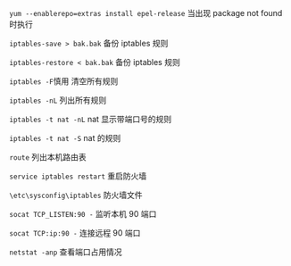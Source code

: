 `yum --enablerepo=extras install epel-release` 当出现 package not found 时执行

`iptables-save > bak.bak` 备份 iptables 规则

`iptables-restore < bak.bak` 备份 iptables 规则

`iptables -F`慎用 清空所有规则

`iptables -nL` 列出所有规则

`iptables -t nat -nL`  nat 显示带端口号的规则

`iptables -t nat -S`  nat 的规则

`route` 列出本机路由表

`service iptables restart` 重启防火墙

`\etc\sysconfig\iptables` 防火墙文件

`socat TCP_LISTEN:90 -` 监听本机 90 端口

`socat TCP:ip:90 -` 连接远程 90 端口

`netstat -anp` 查看端口占用情况
